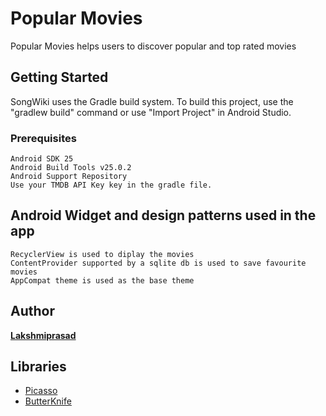 # Popular Movies
Popular Movies helps users to discover popular and top rated movies

## Getting Started
SongWiki uses the Gradle build system. To build this project, use the "gradlew build" command or use "Import Project" in Android Studio.

### Prerequisites
```
Android SDK 25
Android Build Tools v25.0.2
Android Support Repository
Use your TMDB API Key key in the gradle file.
```
## Android Widget and design patterns used in the app
```
RecyclerView is used to diplay the movies
ContentProvider supported by a sqlite db is used to save favourite movies
AppCompat theme is used as the base theme
```
## Author
[**Lakshmiprasad**](https://github.com/sLakshmiprasad)

## Libraries
* [Picasso](http://square.github.io/picasso/)
* [ButterKnife](http://jakewharton.github.io/butterknife/)
